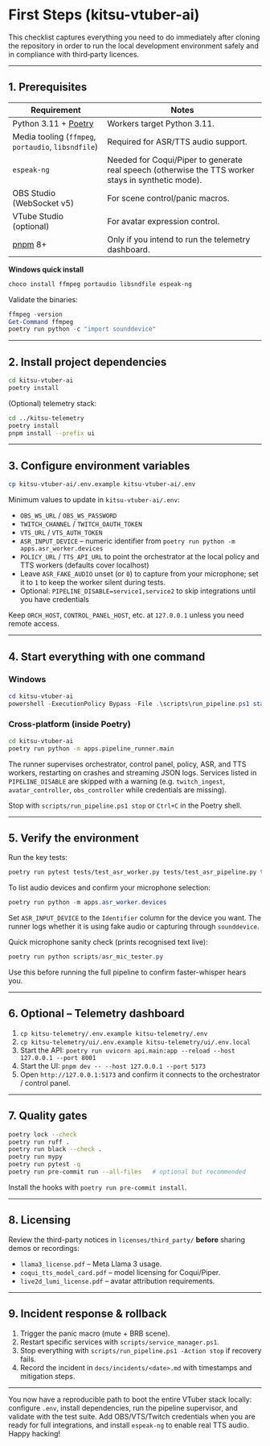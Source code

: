 # First Steps (kitsu-vtuber-ai)

This checklist captures everything you need to do immediately after cloning the repository in order to run the local development environment safely and in compliance with third‑party licences.

---

## 1. Prerequisites

| Requirement | Notes |
| --- | --- |
| Python 3.11 + [Poetry](https://python-poetry.org/docs/) | Workers target Python 3.11. |
| Media tooling (`ffmpeg`, `portaudio`, `libsndfile`) | Required for ASR/TTS audio support. |
| `espeak-ng` | Needed for Coqui/Piper to generate real speech (otherwise the TTS worker stays in synthetic mode). |
| OBS Studio (WebSocket v5) | For scene control/panic macros. |
| VTube Studio (optional) | For avatar expression control. |
| [pnpm](https://pnpm.io/) 8+ | Only if you intend to run the telemetry dashboard. |

**Windows quick install**

```powershell
choco install ffmpeg portaudio libsndfile espeak-ng
```

Validate the binaries:

```powershell
ffmpeg -version
Get-Command ffmpeg
poetry run python -c "import sounddevice"
```

---

## 2. Install project dependencies

```bash
cd kitsu-vtuber-ai
poetry install
```

(Optional) telemetry stack:

```bash
cd ../kitsu-telemetry
poetry install
pnpm install --prefix ui
```

---

## 3. Configure environment variables

```bash
cp kitsu-vtuber-ai/.env.example kitsu-vtuber-ai/.env
```

Minimum values to update in `kitsu-vtuber-ai/.env`:

- `OBS_WS_URL` / `OBS_WS_PASSWORD`
- `TWITCH_CHANNEL` / `TWITCH_OAUTH_TOKEN`
- `VTS_URL` / `VTS_AUTH_TOKEN`
- `ASR_INPUT_DEVICE` – numeric identifier from `poetry run python -m apps.asr_worker.devices`
- `POLICY_URL` / `TTS_API_URL` to point the orchestrator at the local policy and TTS workers (defaults cover localhost)
- Leave `ASR_FAKE_AUDIO` unset (or `0`) to capture from your microphone; set it to `1` to keep the worker silent during tests.
- Optional: `PIPELINE_DISABLE=service1,service2` to skip integrations until you have credentials

Keep `ORCH_HOST`, `CONTROL_PANEL_HOST`, etc. at `127.0.0.1` unless you need remote access.

---

## 4. Start everything with one command

### Windows

```powershell
cd kitsu-vtuber-ai
powershell -ExecutionPolicy Bypass -File .\scripts\run_pipeline.ps1 start
```

### Cross-platform (inside Poetry)

```bash
cd kitsu-vtuber-ai
poetry run python -m apps.pipeline_runner.main
```

The runner supervises orchestrator, control panel, policy, ASR, and TTS workers, restarting on crashes and streaming JSON logs. Services listed in `PIPELINE_DISABLE` are skipped with a warning (e.g. `twitch_ingest`, `avatar_controller`, `obs_controller` while credentials are missing).

Stop with `scripts/run_pipeline.ps1 stop` or `Ctrl+C` in the Poetry shell.

---

## 5. Verify the environment

Run the key tests:

```bash
poetry run pytest tests/test_asr_worker.py tests/test_asr_pipeline.py tests/test_telemetry_integration.py
```

To list audio devices and confirm your microphone selection:

```powershell
poetry run python -m apps.asr_worker.devices
```

Set `ASR_INPUT_DEVICE` to the `Identifier` column for the device you want. The runner logs whether it is using fake audio or capturing through `sounddevice`.

Quick microphone sanity check (prints recognised text live):

```powershell
poetry run python scripts/asr_mic_tester.py
```

Use this before running the full pipeline to confirm faster-whisper hears you.

---

## 6. Optional – Telemetry dashboard

1. `cp kitsu-telemetry/.env.example kitsu-telemetry/.env`
2. `cp kitsu-telemetry/ui/.env.example kitsu-telemetry/ui/.env.local`
3. Start the API: `poetry run uvicorn api.main:app --reload --host 127.0.0.1 --port 8001`
4. Start the UI: `pnpm dev -- --host 127.0.0.1 --port 5173`
5. Open `http://127.0.0.1:5173` and confirm it connects to the orchestrator / control panel.

---

## 7. Quality gates

```bash
poetry lock --check
poetry run ruff .
poetry run black --check .
poetry run mypy
poetry run pytest -q
poetry run pre-commit run --all-files   # optional but recommended
```

Install the hooks with `poetry run pre-commit install`.

---

## 8. Licensing

Review the third-party notices in `licenses/third_party/` **before** sharing demos or recordings:

- `llama3_license.pdf` – Meta Llama 3 usage.
- `coqui_tts_model_card.pdf` – model licensing for Coqui/Piper.
- `live2d_lumi_license.pdf` – avatar attribution requirements.

---

## 9. Incident response & rollback

1. Trigger the panic macro (mute + BRB scene).
2. Restart specific services with `scripts/service_manager.ps1`.
3. Stop everything with `scripts/run_pipeline.ps1 -Action stop` if recovery fails.
4. Record the incident in `docs/incidents/<date>.md` with timestamps and mitigation steps.

---

You now have a reproducible path to boot the entire VTuber stack locally: configure `.env`, install dependencies, run the pipeline supervisor, and validate with the test suite. Add OBS/VTS/Twitch credentials when you are ready for full integrations, and install `espeak-ng` to enable real TTS audio. Happy hacking!

